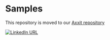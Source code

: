 # Samples

This repository is moved to our [Axxit repository](https://github.com/axxitbe/samples)

[![LinkedIn URL](https://img.shields.io/badge/LinkedIn-Connect-blue?logo=linkedin&style=for-the-badge)](https://www.linkedin.com/in/jorn-beyers-b5494590)
